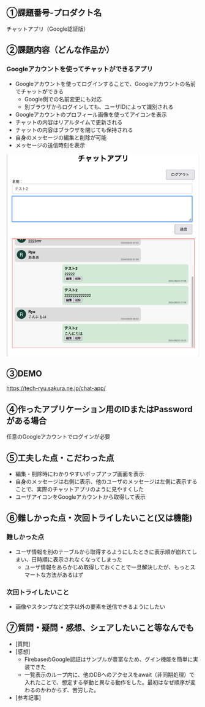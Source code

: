 ## ①課題番号-プロダクト名

チャットアプリ（Google認証版）

## ②課題内容（どんな作品か）

### Googleアカウントを使ってチャットができるアプリ

- Googleアカウントを使ってログインすることで、Googleアカウントの名前でチャットができる
  - Google側での名前変更にも対応
  - 別ブラウザからログインしても、ユーザIDによって識別される
- Googleアカウントのプロフィール画像を使ってアイコンを表示
- チャットの内容はリアルタイムで更新される
- チャットの内容はブラウザを閉じても保持される
- 自身のメッセージの編集と削除が可能
- メッセージの送信時刻を表示

![動作イメージ](./demo.png)

## ③DEMO

https://tech-ryu.sakura.ne.jp/chat-app/

## ④作ったアプリケーション用のIDまたはPasswordがある場合

任意のGoogleアカウントでログインが必要

## ⑤工夫した点・こだわった点

- 編集・削除時にわかりやすいポップアップ画面を表示
- 自身のメッセージは右側に表示、他のユーザのメッセージは左側に表示することで、実際のチャットアプリのように見やすくした
- ユーザアイコンをGoogleアカウントから取得して表示

## ⑥難しかった点・次回トライしたいこと(又は機能)

### 難しかった点

- ユーザ情報を別のテーブルから取得するようにしたときに表示順が崩れてしまい、日時順に表示されなくなってしまった
  - ユーザ情報をあらかじめ取得しておくことで一旦解決したが、もっとスマートな方法があるはず

### 次回トライしたいこと

- 画像やスタンプなど文字以外の要素を送信できるようにしたい
  
## ⑦質問・疑問・感想、シェアしたいこと等なんでも

- [質問]
- [感想]
  - FirebaseのGoogle認証はサンプルが豊富なため、グイン機能を簡単に実装できた
  - 一覧表示のループ内に、他のDBへのアクセスをawait（非同期処理）で入れたことで、想定する挙動と異なる動作をした。最初はなぜ順序が変わるのかわからず、苦労した。
- [参考記事]